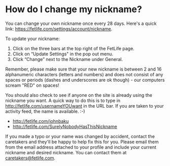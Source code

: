 # How do I change my nickname?

You can change your own nickname once every 28 days. Here's a quick link: https://fetlife.com/settings/account/nickname.

To update your nickname:

1. Click on the three bars at the top right of the FetLife page.
2. Click on “Update Settings" in the pop out menu.
3. Click “Change” next to the Nickname under General.

Remember, please make sure that your new nickname is between 2 and 16 alphanumeric characters (letters and numbers) and does not consist of any spaces or periods (dashes and underscores are ok though) - our computers scream "RED" on spaces!

You should also check to see if anyone on the site is already using the nickname you want. A quick way to do this is to type in http://fetlife.com/usernameYOUwant in the URL bar. If you are taken to your activity feed, the name is available. :-)

- http://fetlife.com/johnbaku
- http://fetlife.com/SurelyNobodyHasThisNickname

If you made a typo or your name was changed by accident, contact the caretakers and they'll be happy to help fix this for you. Please email them from the email address attached to your profile and include your current nickname and desired nickname. You can contact them at [caretakers@fetlife.com](mailto:caretakers@fetlife.com).
